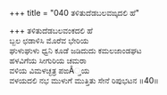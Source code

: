 +++
title = "040 ತಳಿತುದೆಡಬಲವಙ್ಕದಲಿ ಹೆ"

+++
ತಳಿತುದೆಡಬಲವಂಕದಲಿ ಹೆ  
ಬ್ಬಲ ಛಡಾಳಿಸಿ ಮೊರೆವ ಭೇರಿಯ  
ಘುಳುಘುಳು ಧ್ವನಿ ಕೂಡೆ ಜಡಿದುದು ಕಮಲಜಾಂಡಘಟ  
ಹಳವಿಗೆಯ ಸೀಗುರಿಯ ಚಮರಾ  
ವಳಿಯ ವಿಮಳಚ್ಛತ್ರ ಪಙÂ್ತಯ  
ವಳಯದಲಿ ನಭ ಮುಳುಗೆ ಮುತ್ತಿತು ಸೇನೆ ರಿಪುಭಟನ    ॥40॥